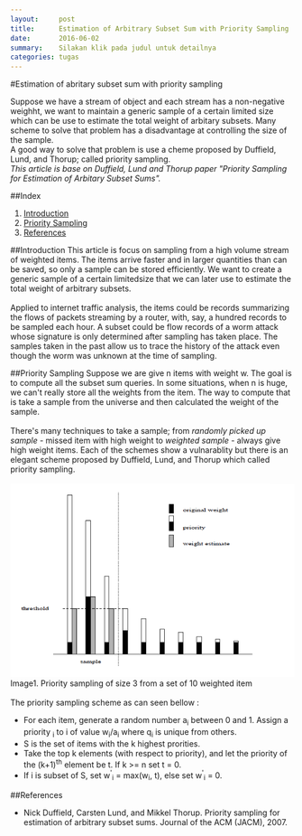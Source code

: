 ```yaml
---
layout:     post
title:      Estimation of Arbitrary Subset Sum with Priority Sampling
date:       2016-06-02
summary:    Silakan klik pada judul untuk detailnya
categories: tugas
---
```


#Estimation of abritary subset sum with priority sampling

Suppose we have a stream of object and each stream has a non-negative weighht, we want to maintain a generic sample of a certain limited size which can be use to estimate the total weight of arbitary subsets.
Many scheme to solve that problem has a disadvantage at controlling the size of the sample. 
<br>
A good way to solve that problem is use a cheme proposed by Duffield, Lund, and Thorup; called priority sampling.
<br>
*This article is base on Duffield, Lund and Thorup paper "Priority Sampling for Estimation of Arbitary Subset Sums".*

##Index
1. [Introduction](#introduction)
2. [Priority Sampling](#priority-sampling)
3. [References](#references)

##Introduction
This article is focus on sampling from a high volume stream of weighted items. The items arrive faster and in larger quantities than can be saved, so only a sample can be stored efficiently. We want to create a generic sample of a certain limitedsize that we can later use to estimate the total weight of arbitrary subsets. 
<br><br>
Applied to internet traffic analysis, the items could be records summarizing the flows of packets streaming by a router, with, say, a hundred records to be sampled each hour. A subset could be flow records of a worm attack whose signature is only determined after sampling has taken place. The samples taken in the past allow us to trace the history of the attack even though the worm was unknown at the time of sampling.

##Priority Sampling
Suppose we are give n items with weight w. The goal is to compute all the subset sum queries. In some situations, when n is huge, we can't really store all the weights from the item. The way to compute that is take a sample from the universe and then calculated the weight of the sample. 
<br><br>
There's many techniques to take a sample; from *randomly picked up sample* - missed item with high weight to *weighted sample* - always give high weight items. Each of the schemes show a vulnarablity but there is an elegant scheme proposed by Duffield, Lund, and Thorup which called priority sampling.
<br><br>
<img src="https://github.com/MalvinJu/MalvinJu.github.io/blob/MalvinJu-patch-1/1.PNG">
<br>
Image1. Priority sampling of size 3 from a set of 10 weighted item
<br><br>
The priority sampling scheme as can seen bellow :
* For each item, generate a random number a<sub>i</sub> between 0 and 1. Assign a priority  <sub>i</sub> to i of value w<sub>i</sub>/a<sub>i</sub> where q<sub>i</sub> is unique from others.
* S is the set of items with the k highest prorities.
* Take the top k elements (with respect to priority), and let the priority of the (k+1)<sup>th</sup> element be t. If k >= n set t = 0.
* If i is subset of S, set w<sup>'</sup><sub>i</sub> = max(w<sub>i</sub>, t), else set w<sup>'</sup><sub>i</sub> = 0.


##References
* Nick Duffield, Carsten Lund, and Mikkel Thorup. Priority sampling for estimation of arbitrary subset sums. Journal of the ACM (JACM), 2007.

